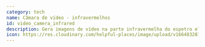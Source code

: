 ```yaml
---
category: tech
name: Câmara de vídeo - infravermelhos
id: video_camera_infrared
description: Gera imagens de vídeo na parte infravermelha do espetro eletromagnético.
icon: https://res.cloudinary.com/helpful-places/image/upload/v1664832812/dtpr-icons/tech/video_ju8ukn.svg
---
```

